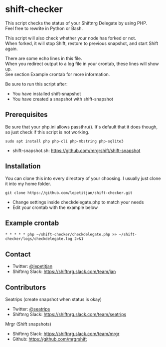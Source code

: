 # shift-checker
This script checks the status of your Shiftnrg Delegate by using PHP.<br>
Feel free to rewrite in Python or Bash. 
 
This script will also check whether your node has forked or not.<br>
When forked, it will stop Shift, restore to previous snapshot, and start Shift again.
  
There are some echo lines in this file.<br>
When you redirect output to a log file in your crontab, these lines will show up. <br>
See section Example crontab for more information.

Be sure to run this script after:
* You have installed shift-snapshot
* You have created a snapshot with shift-snapshot

## Prerequisites
Be sure that your php.ini allows passthru(). It's default that it does though, so just check if this script is not working.
```
sudo apt install php php-cli php-mbstring php-sqlite3
```
* shift-snapshot.sh: https://github.com/mrgrshift/shift-snapshot

## Installation
You can clone this into every directory of your choosing. I usually just clone it into my home folder.
```
git clone https://github.com/lepetitjan/shift-checker.git
```
* Change settings inside checkdelegate.php to match your needs
* Edit your crontab with the example below

## Example crontab
```
* * * * * php ~/shift-checker/checkdelegate.php >> ~/shift-checker/logs/checkdelegate.log 2>&1
```

## Contact 
* Twitter: [@lepetitjan](https://twitter.com/lepetitjan) 
* Shiftnrg Slack: https://shiftnrg.slack.com/team/jan 

## Contributors
Seatrips (create snapshot when status is okay)
* Twitter: [@seatrips<br>](https://twitter.com/seatrips)
* Shiftnrg Slack: https://shiftnrg.slack.com/team/seatrips

Mrgr (Shift snapshots)
* Shiftnrg Slack: https://shiftnrg.slack.com/team/mrgr
* Github: https://github.com/mrgrshift
